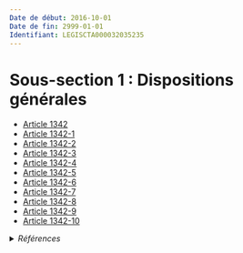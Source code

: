 ```yaml
---
Date de début: 2016-10-01
Date de fin: 2999-01-01
Identifiant: LEGISCTA000032035235
---
```


<h1>Sous-section 1 : Dispositions générales</h1>

- [Article 1342](article_1342.md)
- [Article 1342-1](article_1342-1.md)
- [Article 1342-2](article_1342-2.md)
- [Article 1342-3](article_1342-3.md)
- [Article 1342-4](article_1342-4.md)
- [Article 1342-5](article_1342-5.md)
- [Article 1342-6](article_1342-6.md)
- [Article 1342-7](article_1342-7.md)
- [Article 1342-8](article_1342-8.md)
- [Article 1342-9](article_1342-9.md)
- [Article 1342-10](article_1342-10.md)

<details>
  <summary><em>Références</em></summary>

  <h2>Articles faisant référence à la section</h2>
  
  <ul>
    <li>
      <a href="https://legal.tricoteuses.fr//redirection/LEGIARTI000032006593?vers=git&vers=legifrance">Ordonnance n° 2016-131 du 10 février 2016 portant réforme du droit des contrats, du régime général et de la preuve des obligations - article 3 ENTIEREMENT_MODIF</a> CREE source
    </li>
  </ul>
</details>
